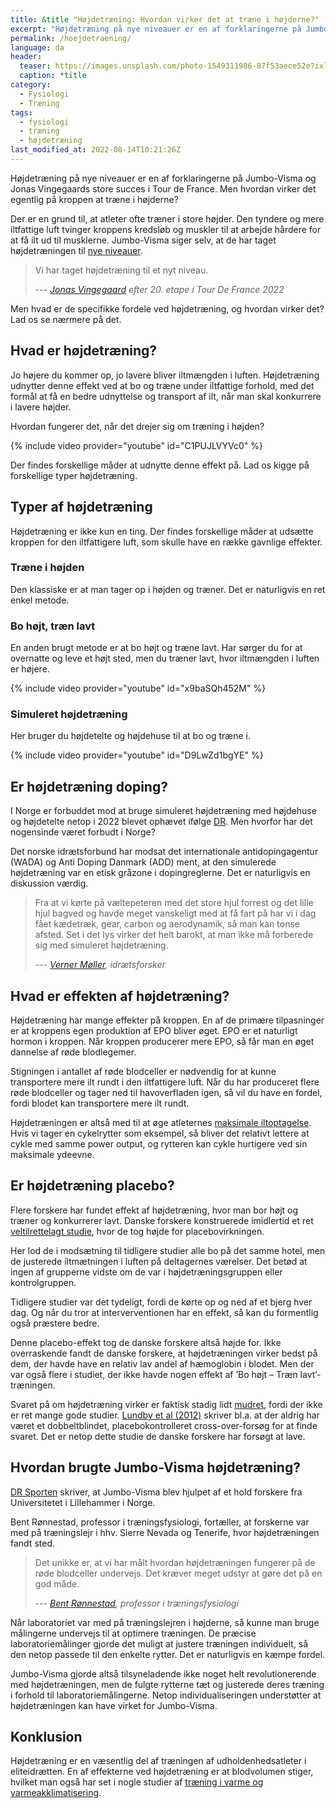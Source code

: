 ```yaml
---
title: &title "Højdetræning: Hvordan virker det at træne i højderne?"
excerpt: "Højdetræning på nye niveauer er en af forklaringerne på Jumbo-Visma og Jonas Vingegaards store succes i Tour de France. Men hvordan virker det egentlig på kroppen at træne i højderne?"
permalink: /hoejdetraening/
language: da
header:
  teaser: https://images.unsplash.com/photo-1549311986-87f53aece52e?ixlib=rb-1.2.1&ixid=MnwxMjA3fDB8MHxwaG90by1wYWdlfHx8fGVufDB8fHx8&auto=format&fit=crop&h=300&w=400&q=10
  caption: *title
category:
  - Fysiologi
  - Træning
tags:
  - fysiologi
  - træning
  - højdetræning
last_modified_at: 2022-08-14T10:21:26Z
---
```


Højdetræning på nye niveauer er en af forklaringerne på Jumbo-Visma og Jonas Vingegaards store succes i Tour de France. Men hvordan virker det egentlig på kroppen at træne i højderne?

Der er en grund til, at atleter ofte træner i store højder. Den tyndere og mere iltfattige luft tvinger kroppens kredsløb og muskler til at arbejde hårdere for at få ilt ud til musklerne. Jumbo-Visma siger selv, at de har taget højdetræningen til [nye niveauer](https://www.dr.dk/sporten/cykling/tourdefrance/hvad-er-hemmeligheden-bag-vingegaards-succes-norsk-forskning-er-en-del).

> Vi har taget højdetræning til et nyt niveau.
>
> --- <cite>[Jonas Vingegaard](https://sport.tv2.dk/cykling/2022-07-23-vingegaard-med-klart-svar-jeg-er-fuldstaendig-ren) efter 20. etape i Tour De France 2022</cite>

Men hvad er de specifikke fordele ved højdetræning, og hvordan virker det? Lad os se nærmere på det.

## Hvad er højdetræning?

Jo højere du kommer op, jo lavere bliver iltmængden i luften. Højdetræning udnytter denne effekt ved at bo og træne under iltfattige forhold, med det formål at få en bedre udnyttelse og transport af ilt, når man skal konkurrere i lavere højder.

Hvordan fungerer det, når det drejer sig om træning i højden?

{% include video provider="youtube" id="C1PUJLVYVc0" %}

Der findes forskellige måder at udnytte denne effekt på. Lad os kigge på forskellige typer højdetræning.

## Typer af højdetræning

Højdetræning er ikke kun en ting. Der findes forskellige måder at udsætte kroppen for den iltfattigere luft, som skulle have en række gavnlige effekter.

### Træne i højden

Den klassiske er at man tager op i højden og træner. Det er naturligvis en ret enkel metode.

### Bo højt, træn lavt

En anden brugt metode er at bo højt og træne lavt. Har sørger du for at overnatte og leve et højt sted, men du træner lavt, hvor iltmængden i luften er højere.

{% include video provider="youtube" id="x9baSQh452M" %}

### Simuleret højdetræning

Her bruger du højdetelte og højdehuse til at bo og træne i.

{% include video provider="youtube" id="D9LwZd1bgYE" %}

## Er højdetræning doping?

I Norge er forbuddet mod at bruge simuleret højdetræning med højdehuse og højdetelte netop i 2022 blevet ophævet ifølge [DR](https://www.dr.dk/sporten/oevrig/norske-atleter-har-betalt-en-hoej-pris-nu-er-forbuddet-mod-simuleret-hoejdetraening). Men hvorfor har det nogensinde været forbudt i Norge?

Det norske idrætsforbund har modsat det internationale antidopingagentur (WADA) og Anti Doping Danmark (ADD) ment, at den simulerede højdetræning var en etisk gråzone i dopingreglerne. Det er naturligvis en diskussion værdig.

> Fra at vi kørte på væltepeteren med det store hjul forrest og det lille hjul bagved og havde meget vanskeligt med at få fart på har vi i dag fået kædetræk, gear, carbon og aerodynamik, så man kan tonse afsted. Set i det lys virker det helt barokt, at man ikke må forberede sig med simuleret højdetræning.
>
> --- <cite>[Verner Møller](https://www.dr.dk/sporten/oevrig/norske-atleter-har-betalt-en-hoej-pris-nu-er-forbuddet-mod-simuleret-hoejdetraening), idrætsforsker</cite>

## Hvad er effekten af højdetræning?

Højdetræning har mange effekter på kroppen. En af de primære tilpasninger er at kroppens egen produktion af EPO bliver øget. EPO er et naturligt hormon i kroppen. Når kroppen producerer mere EPO, så får man en øget dannelse af røde blodlegemer.

Stigningen i antallet af røde blodceller er nødvendig for at kunne transportere mere ilt rundt i den iltfattigere luft. Når du har produceret flere røde blodceller og tager ned til havoverfladen igen, så vil du have en fordel, fordi blodet kan transportere mere ilt rundt.

Højdetræningen er altså med til at øge atleternes [maksimale iltoptagelse](/maksimale-iltoptagelse-vo2max/). Hvis vi tager en cykelrytter som eksempel, så bliver det relativt lettere at cykle med samme power output, og rytteren kan cykle hurtigere ved sin maksimale ydeevne.

## Er højdetræning placebo?

Flere forskere har fundet effekt af højdetræning, hvor man bor højt og træner og konkurrerer lavt. Danske forskere konstruerede imidlertid et ret [veltilrettelagt studie](https://videnskab.dk/krop-sundhed/hojdetraening-er-det-meste-placebo), hvor de tog højde for placebovirkningen.

Her lod de i modsætning til tidligere studier alle bo på det samme hotel, men de justerede iltmætningen i luften på deltagernes værelser. Det betød at ingen af grupperne vidste om de var i højdetræningsgruppen eller kontrolgruppen.

Tidligere studier var det tydeligt, fordi de kørte op og ned af et bjerg hver dag. Og når du tror at interverventionen har en effekt, så kan du formentlig også præstere bedre.

Denne placebo-effekt tog de danske forskere altså højde for. Ikke overraskende fandt de danske forskere, at højdetræningen virker bedst på dem, der havde have en relativ lav andel af hæmoglobin i blodet. Men der var også flere i studiet, der ikke havde nogen effekt af ’Bo højt – Træn lavt’-træningen.

Svaret på om højdetræning virker er faktisk stadig lidt [mudret](https://videnskab.dk/krop-sundhed/virker-hoejdetraening-overhovedet), fordi der ikke er ret mange gode studier. [Lundby et al (2012)](https://www.ncbi.nlm.nih.gov/pubmed/22797528) skriver bl.a. at der aldrig har været et dobbeltblindet, placebokontrolleret cross-over-forsøg for at finde svaret. Det er netop dette studie de danske forskere har forsøgt at lave.

## Hvordan brugte Jumbo-Visma højdetræning?

[DR Sporten](https://www.dr.dk/sporten/cykling/tourdefrance/hvad-er-hemmeligheden-bag-vingegaards-succes-norsk-forskning-er-en-del) skriver, at Jumbo-Visma blev hjulpet af et hold forskere fra Universitetet i Lillehammer i Norge.

Bent Rønnestad, professor i træningsfysiologi, fortæller, at forskerne var med på træningslejr i hhv. Sierre Nevada og Tenerife, hvor højdetræningen fandt sted.

> Det unikke er, at vi har målt hvordan højdetræningen fungerer på de røde blodceller undervejs. Det kræver meget udstyr at gøre det på en god måde.
>
> --- <cite>[Bent Rønnestad](https://www.dr.dk/sporten/cykling/tourdefrance/hvad-er-hemmeligheden-bag-vingegaards-succes-norsk-forskning-er-en-del), professor i træningsfysiologi</cite>

Når laboratoriet var med på træningslejren i højderne, så kunne man bruge målingerne undervejs til at optimere træningen. De præcise laboratoriemålinger gjorde det muligt at justere træningen individuelt, så den netop passede til den enkelte rytter. Det er naturligvis en kæmpe fordel.

Jumbo-Visma gjorde altså tilsyneladende ikke noget helt revolutionerende med højdetræningen, men de fulgte rytterne tæt og justerede deres træning i forhold til laboratoriemålingerne. Netop individualiseringen understøtter at højdetræningen kan have virket for Jumbo-Visma.

## Konklusion

Højdetræning er en væsentlig del af træningen af udholdenhedsatleter i eliteidrætten. En af effekterne ved højdetræning er at blodvolumen stiger, hvilket man også har set i nogle studier af [træning i varme og varmeakklimatisering](/varmeakklimatisering-traening-i-varmen/).
